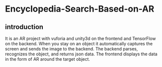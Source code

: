 # Encyclopedia-Search-Based-on-AR
## introduction
It is an AR project with vuforia and unity3d on the frontend and TensorFlow on the backend. When you stay on an object it automatically captures the screen and sends the image to the backend. The backend parses, recognizes the object, and returns json data. The frontend displays the data in the form of AR around the target object.

